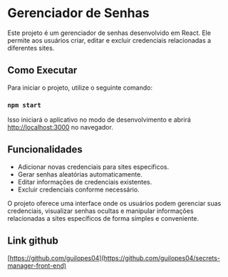 # Gerenciador de Senhas

Este projeto é um gerenciador de senhas desenvolvido em React. Ele permite aos usuários criar, editar e excluir credenciais relacionadas a diferentes sites.

## Como Executar

Para iniciar o projeto, utilize o seguinte comando:

### `npm start`

Isso iniciará o aplicativo no modo de desenvolvimento e abrirá [http://localhost:3000](http://localhost:3000) no navegador.

## Funcionalidades

- Adicionar novas credenciais para sites específicos.
- Gerar senhas aleatórias automaticamente.
- Editar informações de credenciais existentes.
- Excluir credenciais conforme necessário.

O projeto oferece uma interface onde os usuários podem gerenciar suas credenciais, visualizar senhas ocultas e manipular informações relacionadas a sites específicos de forma simples e conveniente.

## Link github

[https://github.com/guilopes04](https://github.com/guilopes04/secrets-manager-front-end)
